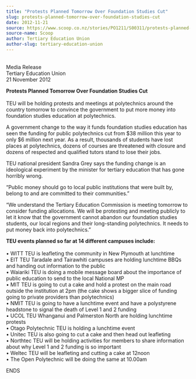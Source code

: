 ```yaml
---
title: "Protests Planned Tomorrow Over Foundation Studies Cut"
slug: protests-planned-tomorrow-over-foundation-studies-cut
date: 2012-11-21
source: https://www.scoop.co.nz/stories/PO1211/S00311/protests-planned-tomorrow-over-foundation-studies-cut.htm
source-name: Scoop
author: Tertiary Education Union
author-slug: tertiary-education-union
---
```


<p><br>Media Release<br>Tertiary Education Union<br>21 November
2012</p>

<p><strong>Protests Planned Tomorrow Over Foundation
Studies Cut</strong><br><strong></strong><br>TEU will be
holding protests and meetings at polytechnics around the
country tomorrow to convince the government to put more
money into foundation studies education at polytechnics.</p>

<p>A
government change to the way it funds foundation studies
education has seen the funding for public polytechnics cut from
$38 million this year to only $6 million next year. As a
result, thousands of students have lost places at
polytechnics, dozens of courses are threatened with closure
and dozens of respected and qualified tutors stand to lose
their jobs.</p>

<p>TEU national president Sandra Grey says the
funding change is an ideological experiment by the minister
for tertiary education that has gone horribly
wrong.</p>

<p>“Public money should go to local public
institutions that were built by, belong to and are committed
to their communities.”</p>

<p>“We understand the Tertiary
Education Commission is meeting tomorrow to consider funding
allocations. We will be protesting and meeting publicly to
let it know that the government cannot abandon our
foundation studies students, our local regions and their
long-standing polytechnics. It needs to put money back into
polytechnics.”</p>

<p><strong>TEU events planned so far at 14
different campuses
include:</strong><br><strong></strong><br>•	WITT TEU is
leafleting the community in New Plymouth at
lunchtime<br>•	EIT TEU Taradale and Tairawhiti campuses
are holding lunchtime BBQs and handing out information to
the public<br>•	Waiariki TEU is doing a mobile message
board about the importance of public education to send to
the local National MP<br>•	MIT TEU is going to cut a cake
and hold a protest on the main road outside the institution
at 2pm (the cake shows a bigger slice of funding going to
private providers than polytechnics)<br>•	NMIT TEU is
going to have a lunchtime event and have a polystyrene
headstone to signal the death of Level 1 and 2
funding<br>•	UCOL TEU Whanganui and Palmerston North are
holding lunchtime protests<br>•	Otago Polytechnic TEU is
holding a lunchtime event<br>•	Unitec TEU is also going to
cut a cake and then head out leafleting<br>•	Northtec TEU
will be holding activities for members to share information
about why Level 1 and 2 funding is so
important<br>•	Weltec TEU will be leafleting and cutting a
cake at 12noon<br>•	The Open Polytechnic will be doing the
same at
10.00am</p>

<p>ENDS<br><p>

<p></p>